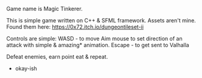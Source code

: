 Game name is Magic Tinkerer. 

This is simple game written on C++ & SFML framework. 
Assets aren't mine. Found them here: https://0x72.itch.io/dungeontileset-ii

Controls are simple:
WASD - to move
Aim mouse to set direction of an attack with simple & amazing* animation.
Escape - to get sent to Valhalla

Defeat enemies, earn point eat & repeat.


* okay-ish
